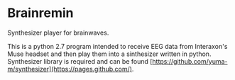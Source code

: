 # Brainremin
Synthesizer player for brainwaves. 


This is a python 2.7 program intended to receive EEG data from Interaxon's Muse headset and then play them into a sinthesizer written in python. Synthesizer library is required and can be found [https://github.com/yuma-m/synthesizer](https://pages.github.com/).
